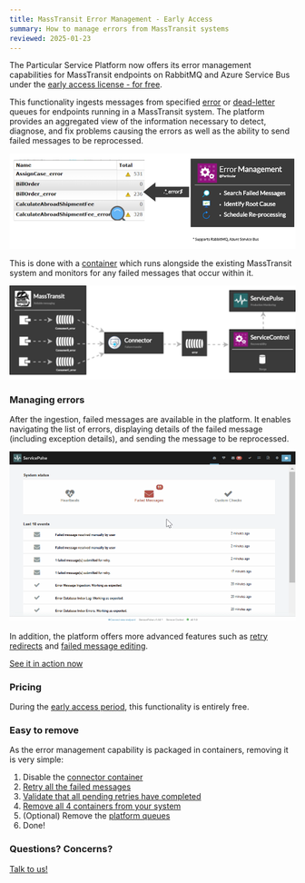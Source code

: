 ```yaml
---
title: MassTransit Error Management - Early Access
summary: How to manage errors from MassTransit systems
reviewed: 2025-01-23
---
```


The Particular Service Platform now offers its error management capabilities for MassTransit endpoints on RabbitMQ and Azure Service Bus under the [early access license - for free](https://particular.net/eula/early_access).

This functionality ingests messages from specified [error](https://masstransit.io/documentation/concepts/exceptions#error-pipe) or [dead-letter](https://masstransit.io/documentation/concepts/exceptions#dead-letter-pipe) queues for endpoints running in a MassTransit system.
The platform provides an aggregated view of the information necessary to detect, diagnose, and fix problems causing the errors as well as the ability to send failed messages to be reprocessed.

![MassTransit Fault Management](masstransit-overview-s.png  "width=715")

This is done with a [container](/servicecontrol/masstransit/) which runs alongside the existing MassTransit system and monitors for any failed messages that occur within it.

![Particular Service Platform architecture](architecture-overview-diagram-masstransit.svg)

### Managing errors

After the ingestion, failed messages are available in the platform. It enables navigating the list of errors, displaying details of the failed message (including exception details), and sending the message to be reprocessed.

![Managing failures](masstransit-servicepulse.gif)

In addition, the platform offers more advanced features such as [retry redirects](/servicepulse/redirect.md) and [failed message editing](/servicepulse/intro-editing-messages.md).

<div class="text-center inline-download hidden-xs"><a id='masstransit-sample' target="_blank" href='https://github.com/particular/MassTransitShowcaseDemo/' class="btn btn-primary btn-lg"><span class="glyphicon glyphicon-download-alt" aria-hidden="true"></span> See it in action now</a>
</div>

### Pricing

During the [early access period](https://particular.net/eula/early_access), this functionality is entirely free.

### Easy to remove

As the error management capability is packaged in containers, removing it is very simple:

1. Disable the [connector container](https://hub.docker.com/r/particular/servicecontrol-masstransit-connector)
1. [Retry all the failed messages](/servicepulse/intro-failed-message-retries.md#servicepulse-interface-retrying-failed-messages)
1. [Validate that all pending retries have completed](/servicepulse/intro-pending-retries.md)
1. [Remove all 4 containers from your system](/servicecontrol/masstransit/docker-deployment.md)
1. (Optional) Remove the [platform queues](/servicecontrol/masstransit/#what-queues-are-created)
1. Done!

### Questions? Concerns?

[Talk to us!](https://discuss.particular.net/tag/masstransit)
